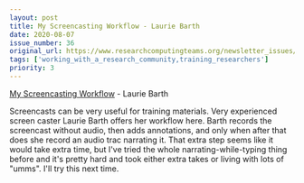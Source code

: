 ```yaml
---
layout: post
title: My Screencasting Workflow - Laurie Barth
date: 2020-08-07
issue_number: 36
original_url: https://www.researchcomputingteams.org/newsletter_issues/0036
tags: ['working_with_a_research_community,training_researchers']
priority: 3
---
```


<!-- markdownlint-disable MD033 -->
<!-- markdownlint-disable MD041 -->
<!-- markdownlint-disable MD049 -->

[My Screencasting Workflow](https://dev.to/laurieontech/my-screencasting-workflow-l87) - Laurie Barth

Screencasts can be very useful for training materials. Very experienced screen caster Laurie Barth offers her workflow here. Barth records the screencast without audio, then adds annotations, and only when after that does she record an audio trac narrating it. That extra step seems like it would take extra time, but I've tried the whole narrating-while-typing thing before and it's pretty hard and took either extra takes or living with lots of "umms". I'll try this next time.
